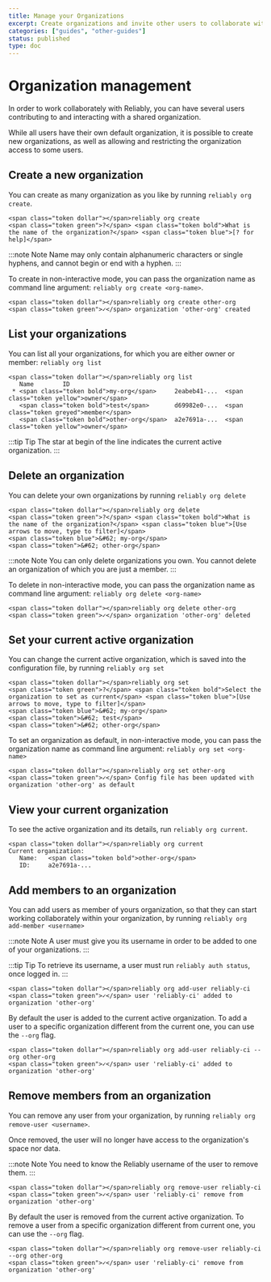 ```yaml
---
title: Manage your Organizations
excerpt: Create organizations and invite other users to collaborate with you.
categories: ["guides", "other-guides"]
status: published
type: doc
---
```

# Organization management

In order to work collaborately with Reliably, you can have several users
contributing to and interacting with a shared organization.

While all users have their own default organization, it is possible to create
new organizations, as well as allowing and restricting the organization access to some users.

## Create a new organization

You can create as many organization as you like by running `reliably org create`.

```reliably
<span class="token dollar"></span>reliably org create
<span class="token green">?</span> <span class="token bold">What is the name of the organization?</span> <span class="token blue">[? for help]</span>
```

:::note Note
Name may only contain alphanumeric characters or single hyphens,
and cannot begin or end with a hyphen.
:::


To create in non-interactive mode, you can pass the organization name as
command line argument: `reliably org create <org-name>`.

```reliably
<span class="token dollar"></span>reliably org create other-org
<span class="token green">✓</span> organization 'other-org' created
```


## List your organizations

You can list all your organizations, for which you are either owner or member:
`reliably org list`

```reliably
<span class="token dollar"></span>reliably org list
   Name        ID
 * <span class="token bold">my-org</span>     2eabeb41-...  <span class="token yellow">owner</span>
   <span class="token bold">test</span>       d69982e0-...  <span class="token greyed">member</span>
   <span class="token bold">other-org</span>  a2e7691a-...  <span class="token yellow">owner</span>
```

:::tip Tip
  The star at begin of the line indicates the current active organization.
:::


## Delete an organization

You can delete your own organizations by running `reliably org delete`


```reliably
<span class="token dollar"></span>reliably org delete
<span class="token green">?</span> <span class="token bold">What is the name of the organization?</span> <span class="token blue">[Use arrows to move, type to filter]</span>
<span class="token blue">&#62; my-org</span>
<span class="token">&#62; other-org</span>
```

:::note Note
You can only delete organizations you own.
You cannot delete an organization of which you are just a member.
:::

To delete in non-interactive mode, you can pass the organization name as
command line argument: `reliably org delete <org-name>`

```reliably
<span class="token dollar"></span>reliably org delete other-org
<span class="token green">✓</span> organization 'other-org' deleted
```

## Set your current active organization

You can change the current active organization, which is saved into the
configuration file, by running `reliably org set`

```reliably
<span class="token dollar"></span>reliably org set
<span class="token green">?</span> <span class="token bold">Select the organization to set as current</span> <span class="token blue">[Use arrows to move, type to filter]</span>
<span class="token blue">&#62; my-org</span>
<span class="token">&#62; test</span>
<span class="token">&#62; other-org</span>
```

To set an organization as default, in non-interactive mode, you can pass
the organization name as command line argument: `reliably org set <org-name>`

```reliably
<span class="token dollar"></span>reliably org set other-org
<span class="token green">✓</span> Config file has been updated with organization 'other-org' as default
```

## View your current organization

To see the active organization and its details, run `reliably org current`.

```reliably
<span class="token dollar"></span>reliably org current
Current organization:
   Name:   <span class="token bold">other-org</span>
   ID:     a2e7691a-...
```

## Add members to an organization

You can add users as member of yours organization, so that they can start
working collaborately within your organization, by running
`reliably org add-member <username>`

:::note Note
A user must give you its username in order to be added to one of your organizations.
:::

:::tip Tip
  To retrieve its username, a user must run `reliably auth status`,
  once logged in.
:::

```reliably
<span class="token dollar"></span>reliably org add-user reliably-ci
<span class="token green">✓</span> user 'reliably-ci' added to organization 'other-org'
```

By default the user is added to the current active organization. To add a
user to a specific organization different from the current one, you can use
the `--org` flag.

```reliably
<span class="token dollar"></span>reliably org add-user reliably-ci --org other-org
<span class="token green">✓</span> user 'reliably-ci' added to organization 'other-org'
```

## Remove members from an organization

You can remove any user from your organization, by running `reliably org remove-user <username>`.

Once removed, the user will no longer have access to the organization's space nor data.

:::note Note
You need to know the Reliably username of the user to remove them.
:::

```reliably
<span class="token dollar"></span>reliably org remove-user reliably-ci
<span class="token green">✓</span> user 'reliably-ci' remove from organization 'other-org'
```

By default the user is removed from the current active organization. To remove a
user from a specific organization different from current one, you can use
the `--org` flag.

```reliably
<span class="token dollar"></span>reliably org remove-user reliably-ci --org other-org
<span class="token green">✓</span> user 'reliably-ci' remove from organization 'other-org'
```
